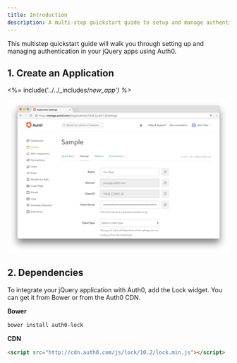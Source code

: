```yaml
---
title: Introduction
description: A multi-step quickstart guide to setup and manage authentication in your jQuery app using Auth0.
---
```


This multistep quickstart guide will walk you through setting up and managing authentication in your jQuery apps using Auth0.

## 1. Create an Application

<%= include('../../_includes/_new_app') %>_

![App Dashboard](/media/articles/angularjs/app_dashboard.png)

## 2. Dependencies

To integrate your jQuery application with Auth0, add the Lock widget. You can get it from Bower or from the Auth0 CDN.

**Bower**

```bash
bower install auth0-lock
```

**CDN**

```html
<script src="http://cdn.auth0.com/js/lock/10.2/lock.min.js"></script>
```